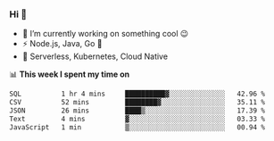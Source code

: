 ### Hi 👋

<!--
**nodejh/nodejh** is a ✨ _special_ ✨ repository because its `README.md` (this file) appears on your GitHub profile.

Here are some ideas to get you started:

- 🔭 I’m currently working on ...
- 🌱 I’m currently learning ...
- 👯 I’m looking to collaborate on ...
- 🤔 I’m looking for help with ...
- 💬 Ask me about ...
- 📫 How to reach me: ...
- 😄 Pronouns: ...
- ⚡ Fun fact: ...
-->

- 🔭 I’m currently working on something cool :wink:
- ⚡ Node.js, Java, Go :thought_balloon:
- 🤖 Serverless, Kubernetes, Cloud Native

📊 **This week I spent my time on**

<!--START_SECTION:waka-->

```txt
SQL          1 hr 4 mins     ██████████▓░░░░░░░░░░░░░░   42.96 %
CSV          52 mins         ████████▓░░░░░░░░░░░░░░░░   35.11 %
JSON         26 mins         ████▒░░░░░░░░░░░░░░░░░░░░   17.39 %
Text         4 mins          ▓░░░░░░░░░░░░░░░░░░░░░░░░   03.33 %
JavaScript   1 min           ▒░░░░░░░░░░░░░░░░░░░░░░░░   00.94 %
```

<!--END_SECTION:waka-->


<!--
:traffic_light: **Visitors**

![visitors](https://visitor-badge.glitch.me/badge?page_id=nodejh.nodejh)
-->
